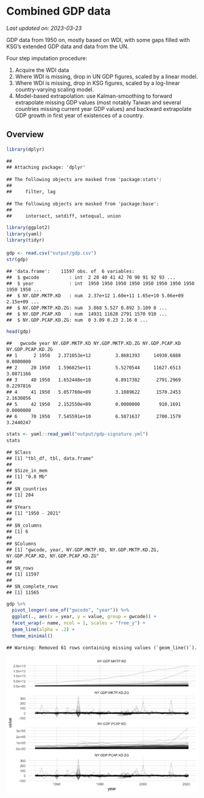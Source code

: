 Combined GDP data
================

*Last updated on: 2023-03-23*

GDP data from 1950 on, mostly based on WDI, with some gaps filled with
KSG’s extended GDP data and data from the UN.

Four step imputation procedure:

1.  Acquire the WDI data
2.  Where WDI is missing, drop in UN GDP figures, scaled by a linear
    model.
3.  Where WDI is missing, drop in KSG figures, scaled by a log-linear
    country-varying scaling model.
4.  Model-based extrapolation: use Kalman-smoothing to forward
    extrapolate missing GDP values (most notably Taiwan and several
    countries missing current year GDP values) and backward extrapolate
    GDP growth in first year of existences of a country.

## Overview

``` r
library(dplyr)
```

    ## 
    ## Attaching package: 'dplyr'

    ## The following objects are masked from 'package:stats':
    ## 
    ##     filter, lag

    ## The following objects are masked from 'package:base':
    ## 
    ##     intersect, setdiff, setequal, union

``` r
library(ggplot2)
library(yaml)
library(tidyr)

gdp <- read.csv("output/gdp.csv")
str(gdp)
```

    ## 'data.frame':    11597 obs. of  6 variables:
    ##  $ gwcode           : int  2 20 40 41 42 70 90 91 92 93 ...
    ##  $ year             : int  1950 1950 1950 1950 1950 1950 1950 1950 1950 1950 ...
    ##  $ NY.GDP.MKTP.KD   : num  2.37e+12 1.60e+11 1.65e+10 5.06e+09 2.15e+09 ...
    ##  $ NY.GDP.MKTP.KD.ZG: num  3.868 5.527 0.892 3.109 0 ...
    ##  $ NY.GDP.PCAP.KD   : num  14931 11628 2791 1570 910 ...
    ##  $ NY.GDP.PCAP.KD.ZG: num  0 3.09 0.23 2.16 0 ...

``` r
head(gdp)
```

    ##   gwcode year NY.GDP.MKTP.KD NY.GDP.MKTP.KD.ZG NY.GDP.PCAP.KD NY.GDP.PCAP.KD.ZG
    ## 1      2 1950   2.371053e+12         3.8681393     14930.6888         0.0000000
    ## 2     20 1950   1.596825e+11         5.5270544     11627.6513         3.0871166
    ## 3     40 1950   1.652448e+10         0.8917382      2791.2969         0.2297816
    ## 4     41 1950   5.057760e+09         3.1089622      1570.2453         2.1630856
    ## 5     42 1950   2.152550e+09         0.0000000       910.1691         0.0000000
    ## 6     70 1950   7.545591e+10         6.5071637      2700.1579         3.2440247

``` r
stats <- yaml::read_yaml("output/gdp-signature.yml")
stats
```

    ## $Class
    ## [1] "tbl_df, tbl, data.frame"
    ## 
    ## $Size_in_mem
    ## [1] "0.8 Mb"
    ## 
    ## $N_countries
    ## [1] 204
    ## 
    ## $Years
    ## [1] "1950 - 2021"
    ## 
    ## $N_columns
    ## [1] 6
    ## 
    ## $Columns
    ## [1] "gwcode, year, NY.GDP.MKTP.KD, NY.GDP.MKTP.KD.ZG, NY.GDP.PCAP.KD, NY.GDP.PCAP.KD.ZG"
    ## 
    ## $N_rows
    ## [1] 11597
    ## 
    ## $N_complete_rows
    ## [1] 11565

``` r
gdp %>%
  pivot_longer(-one_of("gwcode", "year")) %>%
  ggplot(., aes(x = year, y = value, group = gwcode)) +
  facet_wrap(~ name, ncol = 1, scales = "free_y") +
  geom_line(alpha = .2) +
  theme_minimal()
```

    ## Warning: Removed 61 rows containing missing values (`geom_line()`).

![](README_files/figure-gfm/unnamed-chunk-1-1.png)<!-- -->
